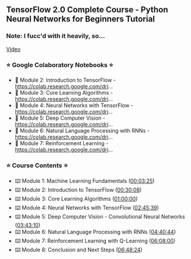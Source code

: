 ## TensorFlow 2.0 Complete Course - Python Neural Networks for Beginners Tutorial

### Note: I fucc'd with it heavily, so...

[Video](https://youtu.be/tPYj3fFJGjk)

### ⭐️ Google Colaboratory Notebooks ⭐️

* 📕 Module 2: Introduction to TensorFlow - https://colab.research.google.com/dri...
* 📗 Module 3: Core Learning Algorithms - https://colab.research.google.com/dri...
* 📘 Module 4: Neural Networks with TensorFlow - https://colab.research.google.com/dri...
* 📙 Module 5: Deep Computer Vision - https://colab.research.google.com/dri...
* 📔 Module 6: Natural Language Processing with RNNs -  https://colab.research.google.com/dri...
* 📒 Module 7: Reinforcement Learning -  https://colab.research.google.com/dri...


### ⭐️ Course Contents ⭐️

* ⌨️ Module 1: Machine Learning Fundamentals ([00:03:25](https://www.youtube.com/watch?v=tPYj3fFJGjk&t=205s))
* ⌨️ Module 2: Introduction to TensorFlow ([00:30:08](https://www.youtube.com/watch?v=tPYj3fFJGjk&t=1808s))
* ⌨️ Module 3: Core Learning Algorithms ([01:00:00](https://www.youtube.com/watch?v=tPYj3fFJGjk&t=3600s))
* ⌨️ Module 4: Neural Networks with TensorFlow ([02:45:39](https://www.youtube.com/watch?v=tPYj3fFJGjk&t=9939s))
* ⌨️ Module 5: Deep Computer Vision - Convolutional Neural Networks ([03:43:10](https://www.youtube.com/watch?v=tPYj3fFJGjk&t=13390s))
* ⌨️ Module 6: Natural Language Processing with RNNs ([04:40:44](https://www.youtube.com/watch?v=tPYj3fFJGjk&t=16844s))
* ⌨️ Module 7: Reinforcement Learning with Q-Learning ([06:08:00](https://www.youtube.com/watch?v=tPYj3fFJGjk&t=22080s))
* ⌨️ Module 8: Conclusion and Next Steps ([06:48:24](https://www.youtube.com/watch?v=tPYj3fFJGjk&t=24504s))
